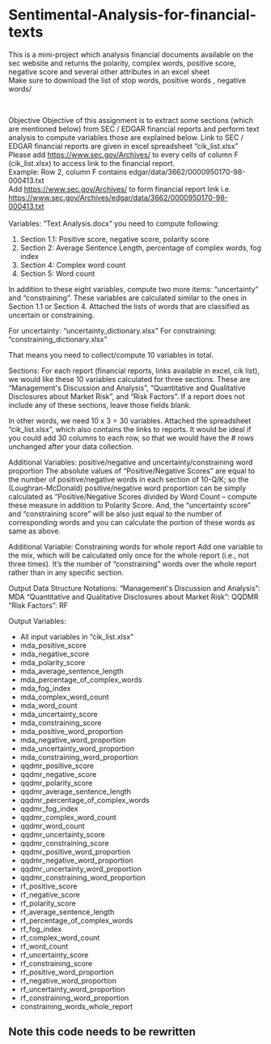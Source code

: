 # Sentimental-Analysis-for-financial-texts
This is a mini-project which analysis financial documents available on the sec website and returns the polarity, complex words, positive score, negative score and several other attributes in an excel sheet  
Make sure to download the list of stop words, positive words , negative words/

<br />


Objective
Objective of this assignment is to extract some sections (which are mentioned below) from SEC / EDGAR financial reports and perform text analysis to compute variables those are explained below. Link to SEC / EDGAR financial reports are given in excel spreadsheet “cik_list.xlsx”<br />
Please add https://www.sec.gov/Archives/ to every cells of column F (cik_list.xlsx) to access link to the financial report. <br />
Example: Row 2, column F contains edgar/data/3662/0000950170-98-000413.txt<br />
Add https://www.sec.gov/Archives/ to form financial report link i.e. <br />
https://www.sec.gov/Archives/edgar/data/3662/0000950170-98-000413.txt <br />
<br />
Variables:
“Text Analysis.docx” you need to compute following: <br />
 1. Section 1.1: Positive score, negative score, polarity score<br />
 2. Section 2: Average Sentence Length, percentage of complex words, fog index<br />
 3. Section 4: Complex word count<br />
 4. Section 5: Word count<br />
 
In addition to these eight variables, compute two more items: “uncertainty” and “constraining”. These variables are calculated similar to the ones in Section 1.1 or Section 4. Attached the lists of words that are classified as uncertain or constraining.
 
For uncertainty: “uncertainty_dictionary.xlsx”
For constraining: “constraining_dictionary.xlsx”
 
That means you need to collect/compute 10 variables in total.
 
Sections:
For each report (financial reports, links available in excel, cik list), we would like these 10 variables calculated for three sections. These are 
“Management's Discussion and Analysis”, 
“Quantitative and Qualitative Disclosures about Market Risk”, and 
“Risk Factors”. 
If a report does not include any of these sections, leave those fields blank.
 
In other words, we need 10 x 3 = 30 variables.
Attached the spreadsheet “cik_list.xlsx”, which also contains the links to reports. It would be ideal if you could add 30 columns to each row, so that we would have the # rows unchanged after your data collection.

Additional Variables: positive/negative and uncertainty/constraining word proportion 
The absolute values of “Positive/Negative Scores” are equal to the number of positive/negative words in each section of 10-Q/K; so the (Loughran-McDonald) positive/negative word proportion can be simply calculated as “Positive/Negative Scores divided by Word Count – compute these measure in addition to Polarity Score.  And, the “uncertainty score” and “constraining score” will be also just equal to the number of corresponding words and you can calculate the portion of these words as same as above.  
 
Additional Variable: Constraining words for whole report
Add one variable to the mix, which will be calculated only once for the whole report (i.e., not three times). It’s the number of “constraining” words over the whole report rather than in any specific section.

Output Data Structure
Notations: 
“Management's Discussion and Analysis”: MDA
“Quantitative and Qualitative Disclosures about Market Risk”: QQDMR
“Risk Factors”: RF

Output Variables: 

 * All input variables in “cik_list.xlsx”
 * mda_positive_score
 * mda_negative_score
 * mda_polarity_score
 * mda_average_sentence_length
 * mda_percentage_of_complex_words
 * mda_fog_index
 * mda_complex_word_count
 * mda_word_count
 * mda_uncertainty_score
 * mda_constraining_score
 * mda_positive_word_proportion
 * mda_negative_word_proportion
 * mda_uncertainty_word_proportion
 * mda_constraining_word_proportion
 * qqdmr_positive_score
 * qqdmr_negative_score
 * qqdmr_polarity_score
 * qqdmr_average_sentence_length
 * qqdmr_percentage_of_complex_words
 * qqdmr_fog_index
 * qqdmr_complex_word_count
 * qqdmr_word_count
 * qqdmr_uncertainty_score
 * qqdmr_constraining_score
 * qqdmr_positive_word_proportion
 * qqdmr_negative_word_proportion
 * qqdmr_uncertainty_word_proportion
 * qqdmr_constraining_word_proportion
 * rf_positive_score
 * rf_negative_score
 * rf_polarity_score
 * rf_average_sentence_length
 * rf_percentage_of_complex_words
 * rf_fog_index
 * rf_complex_word_count
 * rf_word_count
 * rf_uncertainty_score
 * rf_constraining_score
 * rf_positive_word_proportion
 * rf_negative_word_proportion
 * rf_uncertainty_word_proportion
 * rf_constraining_word_proportion
 * constraining_words_whole_report

## Note this code needs to be rewritten
